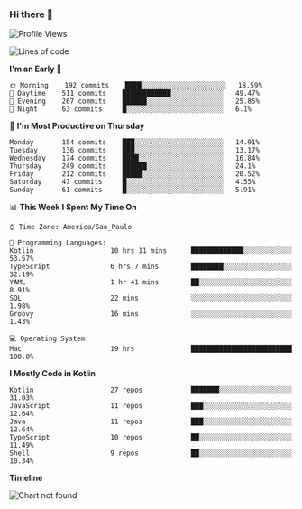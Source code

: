 ### Hi there 👋

<!--
**fernandonogueira/fernandonogueira** is a ✨ _special_ ✨ repository because its `README.md` (this file) appears on your GitHub profile.

Here are some ideas to get you started:

- 🔭 I’m currently working on ...
- 🌱 I’m currently learning ...
- 👯 I’m looking to collaborate on ...
- 🤔 I’m looking for help with ...
- 💬 Ask me about ...
- 📫 How to reach me: ...
- 😄 Pronouns: ...
- ⚡ Fun fact: ...
-->

<!--START_SECTION:waka-->
![Profile Views](http://img.shields.io/badge/Profile%20Views-0-blue)

![Lines of code](https://img.shields.io/badge/From%20Hello%20World%20I%27ve%20Written-591585%20lines%20of%20code-blue)

**I'm an Early 🐤** 

```text
🌞 Morning    192 commits    ████░░░░░░░░░░░░░░░░░░░░░   18.59% 
🌆 Daytime    511 commits    ████████████░░░░░░░░░░░░░   49.47% 
🌃 Evening    267 commits    ██████░░░░░░░░░░░░░░░░░░░   25.85% 
🌙 Night      63 commits     █░░░░░░░░░░░░░░░░░░░░░░░░   6.1%

```
📅 **I'm Most Productive on Thursday** 

```text
Monday       154 commits    ███░░░░░░░░░░░░░░░░░░░░░░   14.91% 
Tuesday      136 commits    ███░░░░░░░░░░░░░░░░░░░░░░   13.17% 
Wednesday    174 commits    ████░░░░░░░░░░░░░░░░░░░░░   16.84% 
Thursday     249 commits    ██████░░░░░░░░░░░░░░░░░░░   24.1% 
Friday       212 commits    █████░░░░░░░░░░░░░░░░░░░░   20.52% 
Saturday     47 commits     █░░░░░░░░░░░░░░░░░░░░░░░░   4.55% 
Sunday       61 commits     █░░░░░░░░░░░░░░░░░░░░░░░░   5.91%

```


📊 **This Week I Spent My Time On** 

```text
⌚︎ Time Zone: America/Sao_Paulo

💬 Programming Languages: 
Kotlin                   10 hrs 11 mins      █████████████░░░░░░░░░░░░   53.57% 
TypeScript               6 hrs 7 mins        ████████░░░░░░░░░░░░░░░░░   32.19% 
YAML                     1 hr 41 mins        ██░░░░░░░░░░░░░░░░░░░░░░░   8.91% 
SQL                      22 mins             ░░░░░░░░░░░░░░░░░░░░░░░░░   1.98% 
Groovy                   16 mins             ░░░░░░░░░░░░░░░░░░░░░░░░░   1.43%

💻 Operating System: 
Mac                      19 hrs              █████████████████████████   100.0%

```

**I Mostly Code in Kotlin** 

```text
Kotlin                   27 repos            ███████░░░░░░░░░░░░░░░░░░   31.03% 
JavaScript               11 repos            ███░░░░░░░░░░░░░░░░░░░░░░   12.64% 
Java                     11 repos            ███░░░░░░░░░░░░░░░░░░░░░░   12.64% 
TypeScript               10 repos            ██░░░░░░░░░░░░░░░░░░░░░░░   11.49% 
Shell                    9 repos             ██░░░░░░░░░░░░░░░░░░░░░░░   10.34%

```


**Timeline**

![Chart not found](https://raw.githubusercontent.com/fernandonogueira/fernandonogueira/master/charts/bar_graph.png) 


<!--END_SECTION:waka-->
